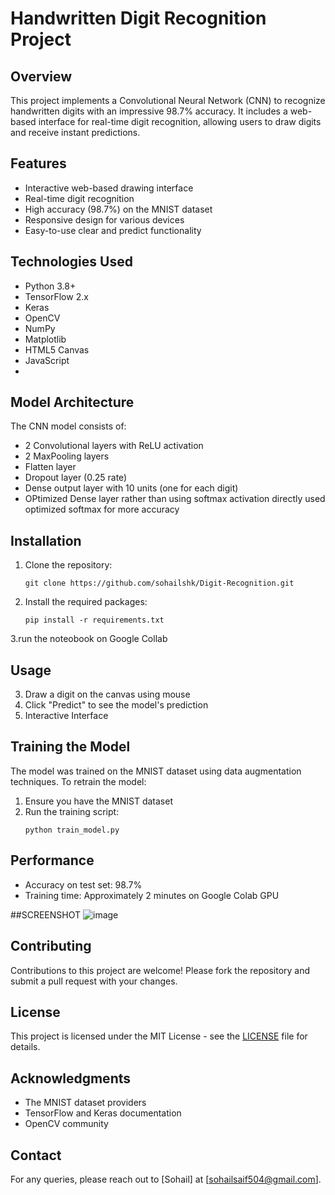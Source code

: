 # Handwritten Digit Recognition Project

## Overview
This project implements a Convolutional Neural Network (CNN) to recognize handwritten digits with an impressive 98.7% accuracy. It includes a web-based interface for real-time digit recognition, allowing users to draw digits and receive instant predictions.

## Features
- Interactive web-based drawing interface
- Real-time digit recognition
- High accuracy (98.7%) on the MNIST dataset
- Responsive design for various devices
- Easy-to-use clear and predict functionality

## Technologies Used
- Python 3.8+
- TensorFlow 2.x
- Keras
- OpenCV
- NumPy
- Matplotlib
- HTML5 Canvas
- JavaScript
- 
## Model Architecture
The CNN model consists of:
- 2 Convolutional layers with ReLU activation
- 2 MaxPooling layers
- Flatten layer
- Dropout layer (0.25 rate)
- Dense output layer with 10 units (one for each digit)
- OPtimized Dense layer rather than using softmax activation directly used optimized softmax for more accuracy

## Installation
1. Clone the repository:
   ```
   git clone https://github.com/sohailshk/Digit-Recognition.git
   ```
2. Install the required packages:
   ```
   pip install -r requirements.txt
   ```
3.run the noteobook on Google Collab

## Usage
3. Draw a digit on the canvas using mouse
5. Click "Predict" to see the model's prediction
6. Interactive Interface

## Training the Model
The model was trained on the MNIST dataset using data augmentation techniques. To retrain the model:
1. Ensure you have the MNIST dataset
2. Run the training script:
   ```
   python train_model.py
   ```

## Performance
- Accuracy on test set: 98.7%
- Training time: Approximately 2 minutes on Google Colab GPU

##SCREENSHOT
![image](https://github.com/user-attachments/assets/7e10aaa1-f83b-45c4-b1ff-904621a89222)



## Contributing
Contributions to this project are welcome! Please fork the repository and submit a pull request with your changes.

## License
This project is licensed under the MIT License - see the [LICENSE](LICENSE) file for details.

## Acknowledgments
- The MNIST dataset providers
- TensorFlow and Keras documentation
- OpenCV community

## Contact
For any queries, please reach out to [Sohail] at [sohailsaif504@gmail.com].
